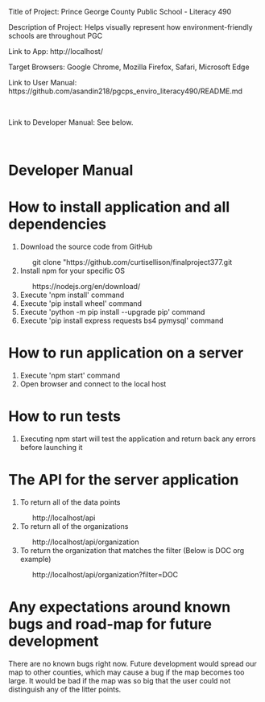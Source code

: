 <p>Title of Project: Prince George County Public School - Literacy 490</p>
<p>Description of Project: Helps visually represent how environment-friendly schools are throughout PGC</p>
<p>Link to App: http://localhost/</p>
<p>Target Browsers: Google Chrome, Mozilla Firefox, Safari, Microsoft Edge</p>
<p>Link to User Manual: https://github.com/asandin218/pgcps_enviro_literacy490/README.md</p><br/>
<p>Link to Developer Manual: See below. </p><br/>

# Developer Manual
<h1>How to install application and all dependencies</h1>
  <ol>
    <li>Download the source code from GitHub</li>
      <ul>git clone "https://github.com/curtisellison/finalproject377.git</ul>
    <li>Install npm for your specific OS</li>
      <ul> https://nodejs.org/en/download/ </ul>
    <li>Execute 'npm install' command</li>
    <li>Execute 'pip install wheel' command</li>
    <li>Execute 'python -m pip install --upgrade pip' command</li>
    <li>Execute 'pip install express requests bs4 pymysql' command</li>
  </ol>
<h1>How to run application on a server </h1>
  <ol>
    <li>Execute 'npm start' command</li>
    <li>Open browser and connect to the local host</li>
  </ol>
<h1>How to run tests </h1>
  <ol>
    <li>Executing npm start will test the application and return back any errors before launching it</li>
  </ol>
<h1>The API for the server application </h1>  
  <ol>
    <li>To return all of the data points</li>
      <ul> http://localhost/api </ul>
    <li>To return all of the organizations</li>
      <ul> http://localhost/api/organization </ul>
    <li>To return the organization that matches the filter (Below is DOC org example)</li>
      <ul> http://localhost/api/organization?filter=DOC </ul>
  </ol>
<h1>Any expectations around known bugs and road-map for future development </h1>
  <p>There are no known bugs right now. Future development would spread our map to other counties, which may cause a bug
  if the map becomes too large. It would be bad if the map was so big that the user could not distinguish any of the litter points. </p>
